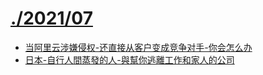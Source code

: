 # [./2021/07](./2021/07)

* [当阿里云涉嫌侵权-还直接从客户变成竞争对手-你会怎么办](./当阿里云涉嫌侵权-还直接从客户变成竞争对手-你会怎么办.md)
* [日本-自行人間蒸發的人-與幫你逃離工作和家人的公司](./日本-自行人間蒸發的人-與幫你逃離工作和家人的公司.md)

